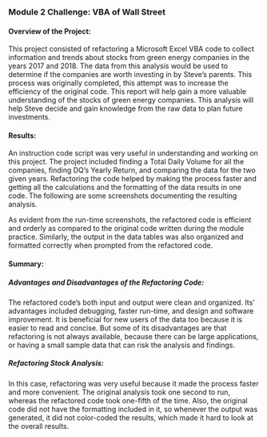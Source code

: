 ### Module 2 Challenge: VBA of Wall Street

#### Overview of the Project:

This project consisted of refactoring a Microsoft Excel VBA code to collect information and trends about stocks from green energy companies in the years 2017 and 2018. The data from this analysis would be used to determine if the companies are worth investing in by Steve’s parents. This process was originally completed, this attempt was to increase the efficiency of the original code. This report will help gain a more valuable understanding of the stocks of green energy companies. This analysis will help Steve decide and gain knowledge from the raw data to plan future investments. 

#### Results:

An instruction code script was very useful in understanding and working on this project. The project included finding a Total Daily Volume for all the companies, finding DQ’s Yearly Return, and comparing the data for the two given years. Refactoring the code helped by making the process faster and getting all the calculations and the formatting of the data results in one code. The following are some screenshots documenting the resulting analysis.    

As evident from the run-time screenshots, the refactored code is efficient and orderly as compared to the original code written during the module practice. Similarly, the output in the data tables was also organized and formatted correctly when prompted from the refactored code. 

#### Summary:

##### Advantages and Disadvantages of the Refactoring Code:

The refactored code’s both input and output were clean and organized. Its’ advantages included debugging, faster run-time, and design and software improvement. It is beneficial for new users of the data too because it is easier to read and concise. But some of its disadvantages are that refactoring is not always available, because there can be large applications, or having a small sample data that can risk the analysis and findings. 

##### Refactoring Stock Analysis:

In this case, refactoring was very useful because it made the process faster and more convenient. The original analysis took one second to run, whereas the refactored code took one-fifth of the time. Also, the original code did not have the formatting included in it, so whenever the output was generated, it did not color-coded the results, which made it hard to look at the overall results. 
